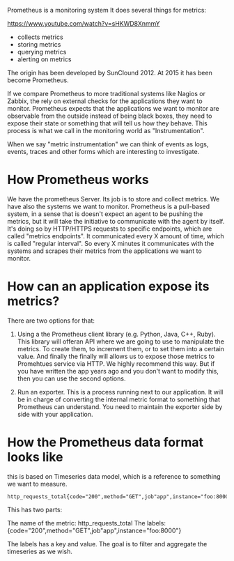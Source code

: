 Prometheus is a monitoring system
It does several things for metrics:

https://www.youtube.com/watch?v=sHKWD8XnmmY

* collects metrics
* storing metrics
* querying metrics
* alerting on metrics

The origin has been developed by SunClound 2012.
At 2015 it has been become Prometheus.

If we compare Prometheus to more traditional systems like Nagios or Zabbix,
the rely on external checks for the applications they want to monitor.
Prometheus expects that the applications we want to monitor are observable from the outside instead of being black boxes, they need to expose their state or something that will tell us how they behave. This process is what we call in the monitoring world as "Instrumentation".

When we say "metric instrumentation" we can think of events as logs, events, traces and other forms which are interesting to investigate.

# How Prometheus works
We have the prometheus Server. Its job is to store and collect metrics.
We have also the systems we want to monitor.
Prometheus is a pull-based system, in a sense that is doesn't expect an agent to be pushing the metrics, but it will take the initiative to communicate with the agent by itself.
It's doing so by HTTP/HTTPS requests to specific endpoints, which are called "metrics endpoints".
It communicated every X amount of time, which is called "regular interval". So every X minutes it communicates with the systems and scrapes their metrics from the applications we want to monitor.

# How can an application expose its metrics?

There are two options for that:

1. Using a the Prometheus client library (e.g. Python, Java, C++, Ruby). This library will offeran API where we are going to use to manipulate the metrics.
   To create them, to increment them, or to set them into a certain value. And finally the finally will allows us to expose those metrics to Promehtues service via HTTP.
   We highly recommend this way. But if you have written the app years ago and you don't want to modify this, then you can use the second options.

2. Run an exporter. This is a process running next to our application. It will be in charge of converting the internal metric format to something that Prometheus can understand.
   You need to maintain the exporter side by side with your application.

# How the Prometheus data format looks like

this is based on Timeseries data model, which is a reference to something we want to measure.

```
http_requests_total{code="200",method="GET",job"app",instance="foo:8000"}
```

This has two parts:

The name of the metric: http_requests_total
The labels: {code="200",method="GET",job"app",instance="foo:8000"}

The labels has a key and value. The goal is to filter and aggregate the timeseries as we wish.

